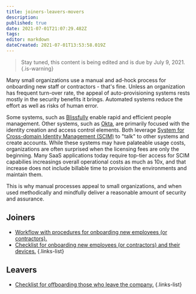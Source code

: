 ```yaml
---
title: joiners-leavers-movers
description: 
published: true
date: 2021-07-01T21:07:29.482Z
tags: 
editor: markdown
dateCreated: 2021-07-01T13:53:58.019Z
---
```


> Stay tuned, this content is being edited and is due by July 9, 2021.
{.is-warning}

Many small organizations use a manual and ad-hock process for onboarding new staff or contractors - that's fine.  Unless an organization has frequent turn-over rate, the appeal of auto-provisioning systems rests mostly in the security benefits it brings.  Automated systems reduce the effort as well as risks of human error.

Some systems, such as [Blissfully](https://www.blissfully.com/) enable rapid and efficient people management.  Other systems, such as [Okta](https://www.okta.com), are primarily focused with the identity creation and access control elements. Both leverage [System for Cross-domain Identity Management (SCIM)](#) to "talk" to other systems and create accounts.  While these systems may have palateable usage costs, organizations are often surprised when the licensing fees are only the beginning.  Many SaaS applications today require top-tier access for SCIM capabilies increasings overall operational costs as much as 10x, and that increase does not include billable time to provision the environments and maintain them.

This is why manual processes appeal to small organizations, and when used methodically and mindfully deliver a reasonable amount of security and assurance. 

## Joiners

- [Workflow with procedures for onboarding new employees (or contractors).](#)
- [Checklist for onboarding new employees (or contractors) and their devices.](/bronze-training/joiners-leavers-movers/joiners-sample-checklist)
{.links-list}


## Leavers

- [Checklist for offboarding those who leave the company.](#)
{.links-list}
